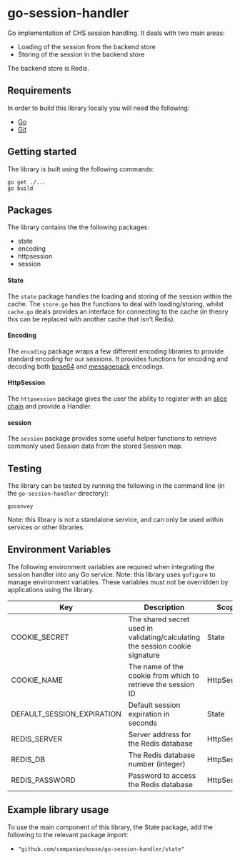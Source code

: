 # go-session-handler

Go implementation of CHS session handling. It deals with two main areas:
- Loading of the session from the backend store
- Storing of the session in the backend store

The backend store is Redis.

## Requirements

In order to build this library locally you will need the following:
- [Go](https://golang.org/)
- [Git](https://git-scm.com/downloads)

## Getting started

The library is built using the following commands:
```
go get ./...
go build
```

## Packages
The library contains the the following packages:
- state
- encoding
- httpsession
- session

#### State
The `state` package handles the loading and storing of the session within the cache. The `store.go` has the functions to deal with
loading/storing, whilst `cache.go` deals provides an interface for connecting to the cache (in theory this can be replaced with
another cache that isn't Redis).

#### Encoding
The `encoding` package wraps a few different encoding libraries to provide standard encoding for our sessions. It provides functions
for encoding and decoding both [base64](https://golang.org/pkg/encoding/base64/) and [messagepack](https://github.com/vmihailenco/msgpack) encodings.

#### HttpSession
The `httpsession` package gives the user the ability to register with an [alice chain](https://github.com/justinas/alice) and provide a
Handler.

#### session
The `session` package provides some useful helper functions to retrieve commonly used Session data from the stored Session map.  

## Testing
The library can be tested by running the following in the command line (in the `go-session-handler` directory):
```
goconvey
```

Note: this library is not a standalone service, and can only be used within services or other libraries.

## Environment Variables

The following environment variables are required when integrating the session handler into any Go service.
Note: this library uses `gofigure` to manage environment variables. These variables must not be overridden by applications using the library.

Key | Description | Scope | Mandatory
----|-------------|-------|-----------
COOKIE_SECRET | The shared secret used in validating/calculating the session cookie signature | State | Y
COOKIE_NAME | The name of the cookie from which to retrieve the session ID | HttpSession | Y
DEFAULT_SESSION_EXPIRATION | Default session expiration in seconds | State | Y
REDIS_SERVER | Server address for the Redis database | HttpSession | Y
REDIS_DB | The Redis database number (integer) | HttpSession | Y
REDIS_PASSWORD | Password to access the Redis database | HttpSession | Y


## Example library usage

To use the main component of this library, the State package, add the following to the relevant package import:
- `"github.com/companieshouse/go-session-handler/state"`
